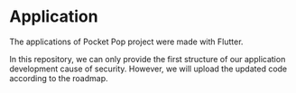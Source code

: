# Application
The applications of Pocket Pop project were made with Flutter.

In this repository, we can only provide the first structure of our application development cause of security.
However, we will upload the updated code according to the roadmap.
